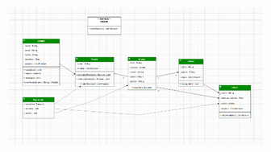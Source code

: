 ![alt text](https://github.com/jotapz/ProjetoArquitetura/blob/main/Captura%20de%20tela%202025-09-03%20083729.png)
